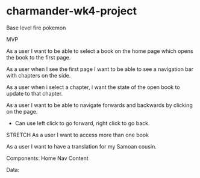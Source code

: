 # charmander-wk4-project
Base level fire pokemon

MVP

As a user I want to be able to select a book on the home page which opens the book to the first page.

As a user when I see the first page I want to be able to see a navigation bar with chapters on the side. 

As a user when i select a chapter, i want the state of the open book to update to that chapter. 

As a user I want to be able to navigate forwards and backwards by clicking on the page. 
 - Can use left click to go forward, right click to go back. 

STRETCH
As a user I want to access more than one book

As a user I want to have a translation for my Samoan cousin.

Components:
Home
Nav
Content

Data:

 


